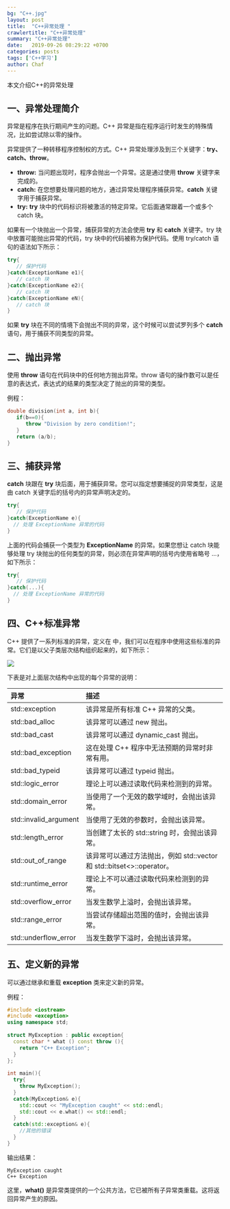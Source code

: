 ```yaml
---
bg: "C++.jpg"
layout: post
title:  "C++异常处理 "
crawlertitle: "C++异常处理"
summary: "C++异常处理"
date:   2019-09-26 08:29:22 +0700
categories: posts
tags: ['C++学习']
author: Chaf
---
```


本文介绍C++的异常处理

## 一、异常处理简介

异常是程序在执行期间产生的问题。C++ 异常是指在程序运行时发生的特殊情况，比如尝试除以零的操作。

异常提供了一种转移程序控制权的方式。C++ 异常处理涉及到三个关键字：**try、catch、throw**。

- **throw:** 当问题出现时，程序会抛出一个异常。这是通过使用 **throw** 关键字来完成的。
- **catch:** 在您想要处理问题的地方，通过异常处理程序捕获异常。**catch** 关键字用于捕获异常。
- **try:** **try** 块中的代码标识将被激活的特定异常。它后面通常跟着一个或多个 catch 块。

如果有一个块抛出一个异常，捕获异常的方法会使用 **try** 和 **catch** 关键字。try 块中放置可能抛出异常的代码，try 块中的代码被称为保护代码。使用 try/catch 语句的语法如下所示：

```c++
try{
   // 保护代码
}catch(ExceptionName e1){
   // catch 块
}catch(ExceptionName e2){
   // catch 块
}catch(ExceptionName eN){
   // catch 块
}
```

如果 **try** 块在不同的情境下会抛出不同的异常，这个时候可以尝试罗列多个 **catch** 语句，用于捕获不同类型的异常。

## 二、抛出异常

使用 **throw** 语句在代码块中的任何地方抛出异常。throw 语句的操作数可以是任意的表达式，表达式的结果的类型决定了抛出的异常的类型。

例程：

```c++
double division(int a, int b){
   if(b==0){
      throw "Division by zero condition!";
   }
   return (a/b);
}
```

## 三、捕获异常

**catch** 块跟在 **try** 块后面，用于捕获异常。您可以指定想要捕捉的异常类型，这是由 catch 关键字后的括号内的异常声明决定的。

```c++
try{
   // 保护代码
}catch(ExceptionName e){
  // 处理 ExceptionName 异常的代码
}
```

上面的代码会捕获一个类型为 **ExceptionName** 的异常。如果您想让 catch 块能够处理 try 块抛出的任何类型的异常，则必须在异常声明的括号内使用省略号 ...，如下所示：

```c++
try{
   // 保护代码
}catch(...){
  // 处理 ExceptionName 异常的代码
}
```

## 四、C++标准异常

C++ 提供了一系列标准的异常，定义在 **<exception>** 中，我们可以在程序中使用这些标准的异常。它们是以父子类层次结构组织起来的，如下所示：

![](https://www.runoob.com/wp-content/uploads/2015/05/exceptions_in_cpp.png)

下表是对上面层次结构中出现的每个异常的说明：

| 异常                  | 描述                                                         |
| :-------------------- | :----------------------------------------------------------- |
| std::exception        | 该异常是所有标准 C++ 异常的父类。                            |
| std::bad_alloc        | 该异常可以通过 new 抛出。                                    |
| std::bad_cast         | 该异常可以通过 dynamic_cast 抛出。                           |
| std::bad_exception    | 这在处理 C++ 程序中无法预期的异常时非常有用。                |
| std::bad_typeid       | 该异常可以通过 typeid 抛出。                                 |
| std::logic_error      | 理论上可以通过读取代码来检测到的异常。                       |
| std::domain_error     | 当使用了一个无效的数学域时，会抛出该异常。                   |
| std::invalid_argument | 当使用了无效的参数时，会抛出该异常。                         |
| std::length_error     | 当创建了太长的 std::string 时，会抛出该异常。                |
| std::out_of_range     | 该异常可以通过方法抛出，例如 std::vector 和 std::bitset<>::operator[]()。 |
| std::runtime_error    | 理论上不可以通过读取代码来检测到的异常。                     |
| std::overflow_error   | 当发生数学上溢时，会抛出该异常。                             |
| std::range_error      | 当尝试存储超出范围的值时，会抛出该异常。                     |
| std::underflow_error  | 当发生数学下溢时，会抛出该异常。                             |

## 五、定义新的异常

可以通过继承和重载 **exception** 类来定义新的异常。

例程：

```c++
#include <iostream>
#include <exception>
using namespace std;
 
struct MyException : public exception{
  const char * what () const throw (){
    return "C++ Exception";
  }
};
 
int main(){
  try{
    throw MyException();
  }
  catch(MyException& e){
    std::cout << "MyException caught" << std::endl;
    std::cout << e.what() << std::endl;
  }
  catch(std::exception& e){
    //其他的错误
  }
}
```

输出结果：

```
MyException caught
C++ Exception
```

这里，**what()** 是异常类提供的一个公共方法，它已被所有子异常类重载。这将返回异常产生的原因。